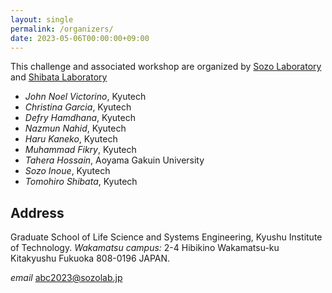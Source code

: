 ```yaml
---
layout: single
permalink: /organizers/
date: 2023-05-06T00:00:00+09:00
---
```

This challenge and associated workshop are organized by [Sozo Laboratory](https://sozolab.jp/?locale=en) and [Shibata Laboratory](https://www.brain.kyutech.ac.jp/~tom/)

- *John Noel Victorino*, Kyutech
- *Christina Garcia*, Kyutech
- *Defry Hamdhana*, Kyutech
- *Nazmun Nahid*, Kyutech
- *Haru Kaneko*, Kyutech
- *Muhammad Fikry*, Kyutech
- *Tahera Hossain*, Aoyama Gakuin University
- *Sozo Inoue*, Kyutech
- *Tomohiro Shibata*, Kyutech

## Address
Graduate School of Life Science and Systems Engineering, Kyushu Institute of Technology.
*Wakamatsu campus:* 2-4 Hibikino Wakamatsu-ku Kitakyushu Fukuoka 808-0196 JAPAN.

*email* abc2023@sozolab.jp


